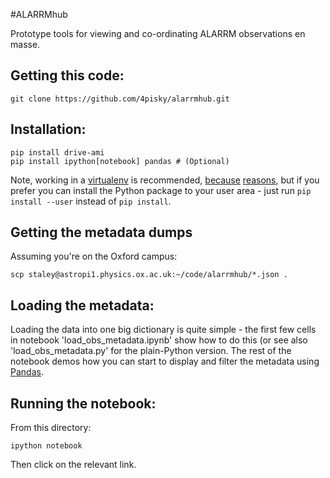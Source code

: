 #ALARRMhub

Prototype tools for viewing and co-ordinating ALARRM observations en masse.

## Getting this code:

    git clone https://github.com/4pisky/alarrmhub.git

## Installation:

    pip install drive-ami
    pip install ipython[notebook] pandas # (Optional)
    

Note, working in a 
[virtualenv](http://docs.python-guide.org/en/latest/dev/virtualenvs/)
is recommended, [because](http://iamzed.com/2009/05/07/a-primer-on-virtualenv/) 
[reasons](http://simononsoftware.com/virtualenv-tutorial-part-2/#_why_you_really_need_it), 
but if you prefer you can install the 
Python package to your user area - just run ``pip install --user`` instead
of ``pip install``.
    

## Getting the metadata dumps
Assuming you're on the Oxford campus:

    scp staley@astropi1.physics.ox.ac.uk:~/code/alarrmhub/*.json .
    
## Loading the metadata:
Loading the data into one big dictionary is quite simple - the first few cells 
in notebook 'load_obs_metadata.ipynb' show how to do this (or see also
'load_obs_metadata.py' for the plain-Python version. The rest of the notebook
demos how you can start to display and filter the metadata using 
[Pandas](http://pandas.pydata.org/). 

## Running the notebook:
From this directory:
    
    ipython notebook
    
Then click on the relevant link.

